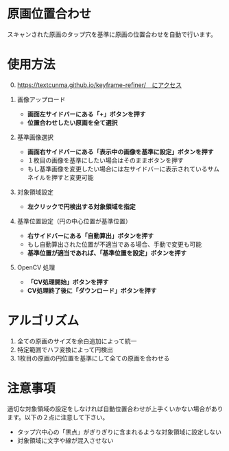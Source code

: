 # 原画位置合わせ

スキャンされた原画のタップ穴を基準に原画の位置合わせを自動で行います。


# 使用方法
0. https://textcunma.github.io/keyframe-refiner/　にアクセス

1. 画像アップロード 
    - **画面左サイドバーにある「+」ボタンを押す**
    - **位置合わせしたい原画を全て選択**
2. 基準画像選択
    - **画面右サイドバーにある「表示中の画像を基準に設定」ボタンを押す**
    - １枚目の画像を基準にしたい場合はそのままボタンを押す
    - もし基準画像を変更したい場合には左サイドバーに表示されているサムネイルを押すと変更可能
3. 対象領域設定
    - **左クリックで円検出する対象領域を指定**
4. 基準位置設定（円の中心位置が基準位置）
    - **右サイドバーにある「自動算出」ボタンを押す**
    - もし自動算出された位置が不適当である場合、手動で変更も可能
    - **基準位置が適当であれば、「基準位置を設定」ボタンを押す**
5. OpenCV 処理
    - **「CV処理開始」ボタンを押す**
    - **CV処理終了後に「ダウンロード」ボタンを押す**


# アルゴリズム
1. 全ての原画のサイズを余白追加によって統一
2. 特定範囲でハフ変換によって円検出
3. 1枚目の原画の円位置を基準にして全ての原画を合わせる

# 注意事項
適切な対象領域の設定をしなければ自動位置合わせが上手くいかない場合があります。以下の２点に注意して下さい。
- タップ穴中心の「黒点」がぎりぎりに含まれるような対象領域に設定しない
- 対象領域に文字や線が混入させない


